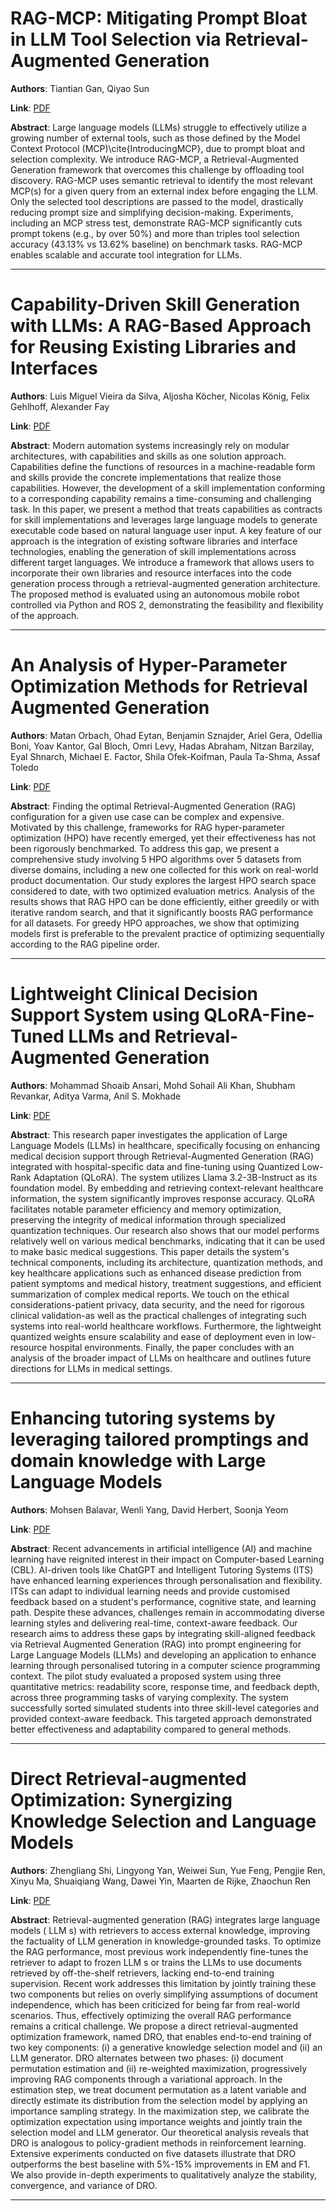 # RAG-MCP: Mitigating Prompt Bloat in LLM Tool Selection via Retrieval-Augmented Generation 

**Authors**: Tiantian Gan, Qiyao Sun  

**Link**: [PDF](https://arxiv.org/pdf/2505.03275)  

**Abstract**: Large language models (LLMs) struggle to effectively utilize a growing number of external tools, such as those defined by the Model Context Protocol (MCP)\cite{IntroducingMCP}, due to prompt bloat and selection complexity. We introduce RAG-MCP, a Retrieval-Augmented Generation framework that overcomes this challenge by offloading tool discovery. RAG-MCP uses semantic retrieval to identify the most relevant MCP(s) for a given query from an external index before engaging the LLM. Only the selected tool descriptions are passed to the model, drastically reducing prompt size and simplifying decision-making. Experiments, including an MCP stress test, demonstrate RAG-MCP significantly cuts prompt tokens (e.g., by over 50%) and more than triples tool selection accuracy (43.13% vs 13.62% baseline) on benchmark tasks. RAG-MCP enables scalable and accurate tool integration for LLMs. 

---
# Capability-Driven Skill Generation with LLMs: A RAG-Based Approach for Reusing Existing Libraries and Interfaces 

**Authors**: Luis Miguel Vieira da Silva, Aljosha Köcher, Nicolas König, Felix Gehlhoff, Alexander Fay  

**Link**: [PDF](https://arxiv.org/pdf/2505.03295)  

**Abstract**: Modern automation systems increasingly rely on modular architectures, with capabilities and skills as one solution approach. Capabilities define the functions of resources in a machine-readable form and skills provide the concrete implementations that realize those capabilities. However, the development of a skill implementation conforming to a corresponding capability remains a time-consuming and challenging task. In this paper, we present a method that treats capabilities as contracts for skill implementations and leverages large language models to generate executable code based on natural language user input. A key feature of our approach is the integration of existing software libraries and interface technologies, enabling the generation of skill implementations across different target languages. We introduce a framework that allows users to incorporate their own libraries and resource interfaces into the code generation process through a retrieval-augmented generation architecture. The proposed method is evaluated using an autonomous mobile robot controlled via Python and ROS 2, demonstrating the feasibility and flexibility of the approach. 

---
# An Analysis of Hyper-Parameter Optimization Methods for Retrieval Augmented Generation 

**Authors**: Matan Orbach, Ohad Eytan, Benjamin Sznajder, Ariel Gera, Odellia Boni, Yoav Kantor, Gal Bloch, Omri Levy, Hadas Abraham, Nitzan Barzilay, Eyal Shnarch, Michael E. Factor, Shila Ofek-Koifman, Paula Ta-Shma, Assaf Toledo  

**Link**: [PDF](https://arxiv.org/pdf/2505.03452)  

**Abstract**: Finding the optimal Retrieval-Augmented Generation (RAG) configuration for a given use case can be complex and expensive. Motivated by this challenge, frameworks for RAG hyper-parameter optimization (HPO) have recently emerged, yet their effectiveness has not been rigorously benchmarked. To address this gap, we present a comprehensive study involving 5 HPO algorithms over 5 datasets from diverse domains, including a new one collected for this work on real-world product documentation. Our study explores the largest HPO search space considered to date, with two optimized evaluation metrics. Analysis of the results shows that RAG HPO can be done efficiently, either greedily or with iterative random search, and that it significantly boosts RAG performance for all datasets. For greedy HPO approaches, we show that optimizing models first is preferable to the prevalent practice of optimizing sequentially according to the RAG pipeline order. 

---
# Lightweight Clinical Decision Support System using QLoRA-Fine-Tuned LLMs and Retrieval-Augmented Generation 

**Authors**: Mohammad Shoaib Ansari, Mohd Sohail Ali Khan, Shubham Revankar, Aditya Varma, Anil S. Mokhade  

**Link**: [PDF](https://arxiv.org/pdf/2505.03406)  

**Abstract**: This research paper investigates the application of Large Language Models (LLMs) in healthcare, specifically focusing on enhancing medical decision support through Retrieval-Augmented Generation (RAG) integrated with hospital-specific data and fine-tuning using Quantized Low-Rank Adaptation (QLoRA). The system utilizes Llama 3.2-3B-Instruct as its foundation model. By embedding and retrieving context-relevant healthcare information, the system significantly improves response accuracy. QLoRA facilitates notable parameter efficiency and memory optimization, preserving the integrity of medical information through specialized quantization techniques. Our research also shows that our model performs relatively well on various medical benchmarks, indicating that it can be used to make basic medical suggestions. This paper details the system's technical components, including its architecture, quantization methods, and key healthcare applications such as enhanced disease prediction from patient symptoms and medical history, treatment suggestions, and efficient summarization of complex medical reports. We touch on the ethical considerations-patient privacy, data security, and the need for rigorous clinical validation-as well as the practical challenges of integrating such systems into real-world healthcare workflows. Furthermore, the lightweight quantized weights ensure scalability and ease of deployment even in low-resource hospital environments. Finally, the paper concludes with an analysis of the broader impact of LLMs on healthcare and outlines future directions for LLMs in medical settings. 

---
# Enhancing tutoring systems by leveraging tailored promptings and domain knowledge with Large Language Models 

**Authors**: Mohsen Balavar, Wenli Yang, David Herbert, Soonja Yeom  

**Link**: [PDF](https://arxiv.org/pdf/2505.02849)  

**Abstract**: Recent advancements in artificial intelligence (AI) and machine learning have reignited interest in their impact on Computer-based Learning (CBL). AI-driven tools like ChatGPT and Intelligent Tutoring Systems (ITS) have enhanced learning experiences through personalisation and flexibility. ITSs can adapt to individual learning needs and provide customised feedback based on a student's performance, cognitive state, and learning path. Despite these advances, challenges remain in accommodating diverse learning styles and delivering real-time, context-aware feedback. Our research aims to address these gaps by integrating skill-aligned feedback via Retrieval Augmented Generation (RAG) into prompt engineering for Large Language Models (LLMs) and developing an application to enhance learning through personalised tutoring in a computer science programming context. The pilot study evaluated a proposed system using three quantitative metrics: readability score, response time, and feedback depth, across three programming tasks of varying complexity. The system successfully sorted simulated students into three skill-level categories and provided context-aware feedback. This targeted approach demonstrated better effectiveness and adaptability compared to general methods. 

---
# Direct Retrieval-augmented Optimization: Synergizing Knowledge Selection and Language Models 

**Authors**: Zhengliang Shi, Lingyong Yan, Weiwei Sun, Yue Feng, Pengjie Ren, Xinyu Ma, Shuaiqiang Wang, Dawei Yin, Maarten de Rijke, Zhaochun Ren  

**Link**: [PDF](https://arxiv.org/pdf/2505.03075)  

**Abstract**: Retrieval-augmented generation (RAG) integrates large language models ( LLM s) with retrievers to access external knowledge, improving the factuality of LLM generation in knowledge-grounded tasks. To optimize the RAG performance, most previous work independently fine-tunes the retriever to adapt to frozen LLM s or trains the LLMs to use documents retrieved by off-the-shelf retrievers, lacking end-to-end training supervision. Recent work addresses this limitation by jointly training these two components but relies on overly simplifying assumptions of document independence, which has been criticized for being far from real-world scenarios. Thus, effectively optimizing the overall RAG performance remains a critical challenge.
We propose a direct retrieval-augmented optimization framework, named DRO, that enables end-to-end training of two key components: (i) a generative knowledge selection model and (ii) an LLM generator. DRO alternates between two phases: (i) document permutation estimation and (ii) re-weighted maximization, progressively improving RAG components through a variational approach. In the estimation step, we treat document permutation as a latent variable and directly estimate its distribution from the selection model by applying an importance sampling strategy. In the maximization step, we calibrate the optimization expectation using importance weights and jointly train the selection model and LLM generator. Our theoretical analysis reveals that DRO is analogous to policy-gradient methods in reinforcement learning. Extensive experiments conducted on five datasets illustrate that DRO outperforms the best baseline with 5%-15% improvements in EM and F1. We also provide in-depth experiments to qualitatively analyze the stability, convergence, and variance of DRO. 

---
